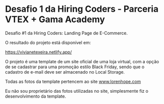 # Desafio 1 da Hiring Coders - Parceria VTEX + Gama Academy

Desafio #1 da Hiring Coders: Landing Page de E-Commerce.

O resultado do projeto está disponível em:

https://vivianetexeira.netlify.app/

O projeto é uma template de um site oficial de uma loja virtual, com a opção de se cadastrar para uma promoção estilo Black Friday, sendo que o cadastro de e-mail deve ser almacenado no Local Storage.

Todas as fotos da template pertencem ao site www.lorenhope.com

Eu não sou proprietário das fotos utilizadas no site, simplesmente fiz o desenvolvimento da template.
